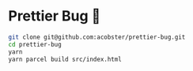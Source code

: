 # Prettier Bug 🐛

```sh
git clone git@github.com:acobster/prettier-bug.git
cd prettier-bug
yarn
yarn parcel build src/index.html
```
